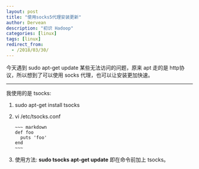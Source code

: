 ```yaml
---
layout: post
title: "使用socks5代理安装更新"
author: Dervean
description: "初识 Hadoop"
categories: [linux]
tags: [linux]
redirect_from:
  - /2018/03/30/
---
```


今天遇到 sudo apt-get update 某些无法访问的问题，原来 apt 走的是 http协议，所以想到了可以使用 socks 代理，也可以让安装更加快速。

---

我使用的是 tsocks:

1. sudo apt-get install tsocks

2. vi /etc/tsocks.conf

       ~~~ markdown
	   def foo
	     puts 'foo'
	   end
	   ~~~

3. 使用方法: **sudo tsocks apt-get update** 即在命令前加上 tsocks。













